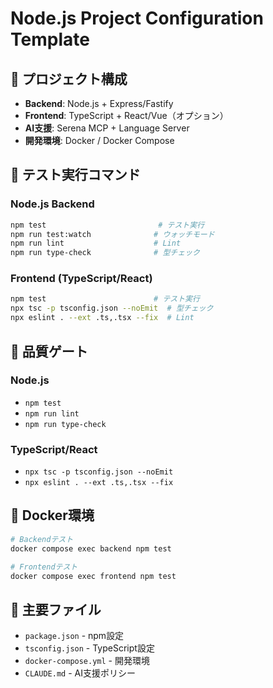 # Node.js Project Configuration Template

## 🧩 プロジェクト構成

- **Backend**: Node.js + Express/Fastify
- **Frontend**: TypeScript + React/Vue（オプション）
- **AI支援**: Serena MCP + Language Server
- **開発環境**: Docker / Docker Compose

## 🧪 テスト実行コマンド

### Node.js Backend
```bash
npm test                         # テスト実行
npm run test:watch              # ウォッチモード
npm run lint                    # Lint
npm run type-check              # 型チェック
```

### Frontend (TypeScript/React)
```bash
npm test                        # テスト実行
npx tsc -p tsconfig.json --noEmit  # 型チェック
npx eslint . --ext .ts,.tsx --fix  # Lint
```

## 🔧 品質ゲート

### Node.js
- `npm test`
- `npm run lint`
- `npm run type-check`

### TypeScript/React
- `npx tsc -p tsconfig.json --noEmit`
- `npx eslint . --ext .ts,.tsx --fix`

## 🐳 Docker環境

```bash
# Backendテスト
docker compose exec backend npm test

# Frontendテスト
docker compose exec frontend npm test
```

## 📁 主要ファイル

- `package.json` - npm設定
- `tsconfig.json` - TypeScript設定
- `docker-compose.yml` - 開発環境
- `CLAUDE.md` - AI支援ポリシー
